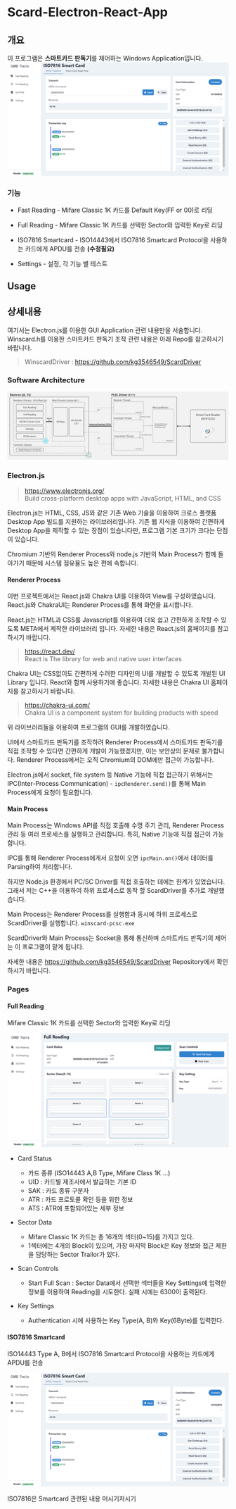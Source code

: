 # Scard-Electron-React-App

## 개요
이 프로그램은 **스마트카드 판독기**를 제어하는 Windows Application입니다.
![ISO7816 Card UI](./readme/imgs/ISO7816CardUI.png)


### 기능
- Fast Reading - Mifare Classic 1K 카드를 Default Key(FF or 00)로 리딩

- Full Reading - Mifare Classic 1K 카드를 선택한 Sector와 입력한 Key로 리딩

- ISO7816 Smartcard - ISO14443에서 ISO7816 Smartcard Protocol을 사용하는 카드에게 APDU를 전송 **(수정필요)**

- Settings - 설정, 각 기능 별 테스트


## Usage



## 상세내용
여기서는 Electron.js를 이용한 GUI Application 관련 내용만을 서술합니다.
Winscard.h를 이용한 스마트카드 판독기 조작 관련 내용은 아래 Repo를 참고하시기 바랍니다.
> WinscardDriver : https://github.com/kg3546549/ScardDriver

### Software Architecture
![ISO7816 Card UI](./readme/imgs/Software_Diagram.jpg)

### Electron.js
> https://www.electronjs.org/  
Build cross-platform desktop apps with JavaScript, HTML, and CSS

Electron.js는 HTML, CSS, JS와 같은 기존 Web 기술을 이용하여 크로스 플랫폼 Desktop App 빌드를 지원하는 라이브러리입니다.
기존 웹 지식을 이용하여 간편하게 Desktop App을 제작할 수 있는 장점이 있습니다만, 프로그램 기본 크기가 크다는 단점이 있습니다.

Chromium 기반의 Renderer Process와 node.js 기반의 Main Process가 함께 돌아가기 때문에 시스템 점유율도 높은 편에 속합니다.

#### Renderer Process
이번 프로젝트에서는 React.js와 Chakra UI를 이용하여 View를 구성하였습니다.
React.js와 ChakraUI는 Renderer Process를 통해 화면을 표시합니다.


React.js는 HTML과 CSS를 Javascript를 이용하여 더욱 쉽고 간편하게 조작할 수 있도록 META에서 제작한 라이브러리 입니다. 자세한 내용은 React.js의 홈페이지를 참고하시기 바랍니다.

> https://react.dev/  
React is The library for web and native user interfaces 

Chakra UI는 CSS없이도 간편하게 수려한 디자인의 UI를 개발할 수 있도록 개발된 UI Library 입니다. React와 함께 사용하기에 좋습니다.
자세한 내용은 Chakra UI 홈페이지를 참고하시기 바랍니다.

> https://chakra-ui.com/  
Chakra UI is a component system for building products with speed


위 라이브러리들을 이용하여 프로그램의 GUI를 개발하였습니다.
    

UI에서 스마트카드 판독기를 조작하려
Renderer Process에서 스마트카드 판독기를 직접 조작할 수 있다면 간편하게 개발이 가능했겠지만, 이는 보안상의 문제로 불가합니다.
Renderer Process에서는 오직 Chromium의 DOM에만 접근이 가능합니다.

Electron.js에서 socket, file system 등 Native 기능에 직접 접근하기 위해서는 IPC(Inter-Process Communication) - `ipcRenderer.send()`를 통해 Main Process에게 요청이 필요합니다.

#### Main Process
Main Process는 Windows API를 직접 호출해 수명 주기 관리, Renderer Process 관리 등 여러 프로세스를 실행하고 관리합니다.
특히, Native 기능에 직접 접근이 가능합니다.

IPC를 통해 Renderer Process에게서 요청이 오면 `ipcMain.on()`에서 데이터를 Parsing하여 처리합니다.

하지만 Node.js 환경에서 PC/SC Driver를 직접 호출하는 데에는 한계가 있었습니다.
그래서 저는 C++을 이용하여 하위 프로세스로 동작 할 ScardDriver를 추가로 개발했습니다.

Main Process는 Renderer Process를 실행함과 동시에 하위 프로세스로 ScardDriver를 실행합니다. `winscard-pcsc.exe`

ScardDriver와 Main Process는 Socket을 통해 통신하며 스마트카드 판독기의 제어는 이 프로그램이 맡게 됩니다.

자세한 내용은 https://github.com/kg3546549/ScardDriver Repository에서 확인하시기 바랍니다.

### Pages

#### Full Reading

Mifare Classic 1K 카드를 선택한 Sector와 입력한 Key로 리딩

![Full Reading UI](./readme/imgs/FullReadingUI.png)
- Card Status
    - 카드 종류 (ISO14443 A,B Type, Mifare Class 1K ...)
    - UID : 카드별 제조사에서 발급하는 기본 ID
    - SAK : 카드 종류 구분자
    - ATR : 카드 프로토콜 확인 등을 위한 정보
    - ATS : ATR에 포함되어있는 세부 정보
- Sector Data
    - Mifare Classic 1K 카드는 총 16개의 섹터(0~15)를 가지고 있다.
    - 1섹터에는 4개의 Block이 있으며, 가장 마지막 Block은 Key 정보와 접근 제한을 담당하는 Sector Trailor가 있다.
    
- Scan Controls
    - Start Full Scan : Sector Data에서 선택한 섹터들을 Key Settings에 입력한 정보를 이용하여 Reading을 시도한다. 실패 시에는 6300이 출력된다.

- Key Settings
    - Authentication 시에 사용하는 Key Type(A, B)와 Key(6Byte)를 입력한다.
      


#### ISO7816 Smartcard

ISO14443 Type A, B에서 ISO7816 Smartcard Protocol을 사용하는 카드에게 APDU를 전송

![ISO7816 Card UI](./readme/imgs/ISO7816CardUI.png)

ISO7816은 Smartcard 관련된 내용 머시기저시기 